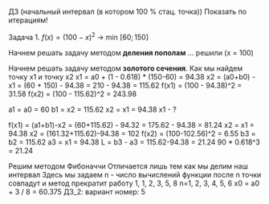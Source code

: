 ДЗ (начальный интервал (в котором 100 % стац. точка))
Показать по итерациям!

Задача 1.
$f(x) = (100-x)^2$ -> min
$[60; 150]$

Начнем решать задачу методом **деления пополам**
...
решили (x = 100)


Начнем решать задачу методом **золотого сечения**.
Как мы найдем точку x1 и точку x2
x1 = a0 + (1 - 0.618) * (150-60) = 94.38
x2 = (a0+b0) - x1 = (60 + 150) - 94.38 = 210 - 94.38 = 115.62
f(x1) = (100 - 94.38)^2 = 31.58
f(x2) = (100 - 115.62)^2 = 243.98

a1 = a0 = 60
b1 = x2 = 115.62
x2 = x1 = 94.38
x1 - ?

f(x1) = (a1+b1)-x2 = (60+115.62) - 94.32 = 175.62 - 94.38 = 81.24
x2 = x1 = 94.38
x2 = (161.32+115.62)-94.38 = 102
f(x2) = (100-102.56)^2 = 6.55
b3 = b2 = 115.62
a3 = x1 = 94.38
L = b3 - a3 = 115.62-94.38 = 21.24
90 * 0.618^3 = 21.24

Решим методом Фибоначчи
Отличается лишь тем как мы делим наш интервал
Здесь мы задаем n - число вычислений функции
после n точки совпадут и метод прекратит работу
	1, 1, 2, 3, 5, 8
n=1, 2, 3, 4, 5, 6
x0 = a0 + 3 / 8 = 60.375
ДЗ_2:
вариант номер: 5